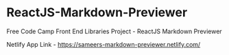 # ReactJS-Markdown-Previewer
Free Code Camp Front End Libraries Project - ReactJS Markdown Previewer

Netlify App Link - https://sameers-markdown-previewer.netlify.com/
